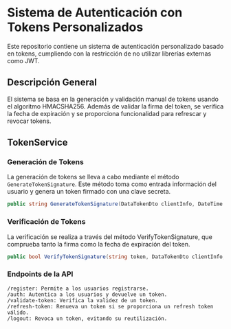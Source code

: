 Sistema de Autenticación con Tokens Personalizados
==================================================

Este repositorio contiene un sistema de autenticación personalizado basado en tokens, cumpliendo con la restricción de no utilizar librerías externas como JWT.

Descripción General
-------------------

El sistema se basa en la generación y validación manual de tokens usando el algoritmo HMACSHA256. Además de validar la firma del token, se verifica la fecha de expiración y se proporciona funcionalidad para refrescar y revocar tokens.

TokenService
------------

### Generación de Tokens

La generación de tokens se lleva a cabo mediante el método `GenerateTokenSignature`. Este método toma como entrada información del usuario y genera un token firmado con una clave secreta.

```csharp
public string GenerateTokenSignature(DataTokenDto clientInfo, DateTime expiration);
```

### Verificación de Tokens

La verificación se realiza a través del método VerifyTokenSignature, que comprueba tanto la firma como la fecha de expiración del token.

```csharp
public bool VerifyTokenSignature(string token, DataTokenDto clientInfo, DateTime expiration);
```

### Endpoints de la API

    /register: Permite a los usuarios registrarse.
    /auth: Autentica a los usuarios y devuelve un token.
    /validate-token: Verifica la validez de un token.
    /refresh-token: Renueva un token si se proporciona un refresh token válido.
    /logout: Revoca un token, evitando su reutilización.